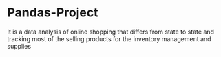 # Pandas-Project
It is a data analysis of online shopping that differs from state to state and tracking most of the selling products for the inventory management and supplies 
